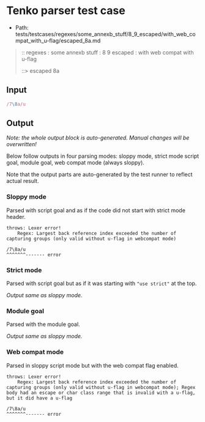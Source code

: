 # Tenko parser test case

- Path: tests/testcases/regexes/some_annexb_stuff/8_9_escaped/with_web_compat_with_u-flag/escaped_8a.md

> :: regexes : some annexb stuff : 8 9 escaped : with web compat with u-flag
>
> ::> escaped 8a

## Input


`````js
/7\8a/u
`````

## Output

_Note: the whole output block is auto-generated. Manual changes will be overwritten!_

Below follow outputs in four parsing modes: sloppy mode, strict mode script goal, module goal, web compat mode (always sloppy).

Note that the output parts are auto-generated by the test runner to reflect actual result.

### Sloppy mode

Parsed with script goal and as if the code did not start with strict mode header.

`````
throws: Lexer error!
    Regex: Largest back reference index exceeded the number of capturing groups (only valid without u-flag in webcompat mode)

/7\8a/u
^^^^^^^------- error
`````

### Strict mode

Parsed with script goal but as if it was starting with `"use strict"` at the top.

_Output same as sloppy mode._

### Module goal

Parsed with the module goal.

_Output same as sloppy mode._

### Web compat mode

Parsed in sloppy script mode but with the web compat flag enabled.

`````
throws: Lexer error!
    Regex: Largest back reference index exceeded the number of capturing groups (only valid without u-flag in webcompat mode); Regex body had an escape or char class range that is invalid with a u-flag, but it did have a u-flag

/7\8a/u
^^^^^^^------- error
`````

